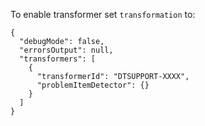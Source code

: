 To enable transformer set `transformation` to:
```
{
  "debugMode": false,
  "errorsOutput": null,
  "transformers": [
    {
      "transformerId": "DTSUPPORT-XXXX",
      "problemItemDetector": {}
    }
  ]
}
```

